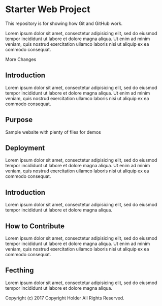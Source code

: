 # Starter Web Project
This repository is for showing how Git and GitHub work.

Lorem ipsum dolor sit amet, consectetur adipisicing elit, sed do eiusmod tempor incididunt ut labore et dolore magna aliqua. Ut enim ad minim veniam, quis nostrud exercitation ullamco laboris nisi ut aliquip ex ea commodo consequat.

More Changes

## Introduction
Lorem ipsum dolor sit amet, consectetur adipisicing elit, sed do eiusmod tempor incididunt ut labore et dolore magna aliqua. Ut enim ad minim veniam, quis nostrud exercitation ullamco laboris nisi ut aliquip ex ea commodo consequat.

## Purpose
Sample website with plenty of files for demos

## Deployment
Lorem ipsum dolor sit amet, consectetur adipisicing elit, sed do eiusmod tempor incididunt ut labore et dolore magna aliqua. Ut enim ad minim veniam, quis nostrud exercitation ullamco laboris nisi ut aliquip ex ea commodo consequat.


## Introduction
Lorem ipsum dolor sit amet, consectetur adipisicing elit, sed do eiusmod tempor incididunt ut labore et dolore magna aliqua.

## How to Contribute
Lorem ipsum dolor sit amet, consectetur adipisicing elit, sed do eiusmod tempor incididunt ut labore et dolore magna aliqua. Ut enim ad minim veniam, quis nostrud exercitation ullamco laboris nisi ut aliquip ex ea commodo consequat.

## Fecthing
Lorem ipsum dolor sit amet, consectetur adipisicing elit, sed do eiusmod tempor incididunt ut labore et dolore magna aliqua.

Copyright (c) 2017 Copyright Holder All Rights Reserved.
